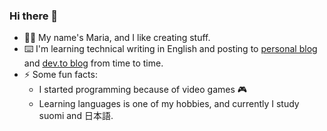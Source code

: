 ### Hi there 👋

- 👩‍💻 My name's Maria, and I like creating stuff. 
- ⌨️ I'm learning technical writing in English and posting to [personal blog](https://lyumotech.com) and [dev.to blog](https://dev.to/lyumotech) from time to time.
- ⚡ Some fun facts: 
  - I started programming because of video games 🎮
  - Learning languages is one of my hobbies, and currently I study suomi and 日本語.

<!--
**msaveleva/msaveleva** is a ✨ _special_ ✨ repository because its `README.md` (this file) appears on your GitHub profile.

Here are some ideas to get you started:

- 🔭 I’m currently working on ...
- 🌱 I’m currently learning ...
- 👯 I’m looking to collaborate on ...
- 🤔 I’m looking for help with ...
- 💬 Ask me about ...
- 📫 How to reach me: ...
- 😄 Pronouns: ...
- ⚡ Fun fact: ...
-->
